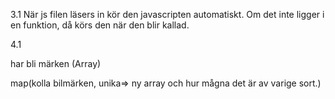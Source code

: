 3.1 När js filen läsers in kör den javascripten automatiskt. Om det inte ligger i en funktion, då körs den när den blir kallad. 

4.1 

har bli märken (Array)

map(kolla bilmärken,  unika=> ny array och hur mågna det är av varige sort.)
